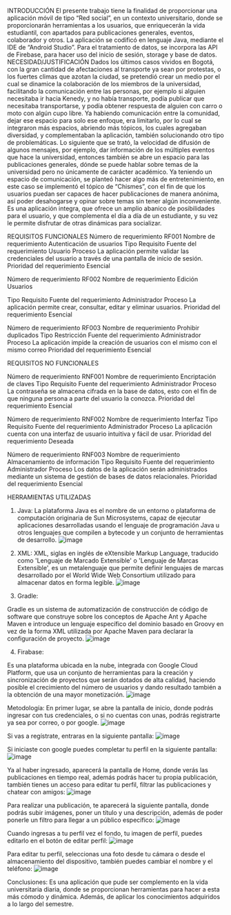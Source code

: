 INTRODUCCIÓN
El presente trabajo tiene la finalidad de proporcionar una aplicación móvil de tipo “Red social”, en un contexto universitario, donde se proporcionarán herramientas a los usuarios, que enriquecerán la vida estudiantil, con apartados para publicaciones generales, eventos, colaborador y otros.
La aplicación se codificó en lenguaje Java, mediante el IDE de “Android Studio”. Para el tratamiento de datos, se incorpora las API de Firebase, para hacer uso del inicio de sesión, storage y base de datos. 
NECESIDAD/JUSTIFICACIÓN
Dados los últimos casos vividos en Bogotá, con la gran cantidad de afectaciones al transporte ya sean por protestas, o los fuertes climas que azotan la ciudad, se pretendió crear un medio por el cual se dinamice la colaboración de los miembros de la universidad, facilitando la comunicación entre las personas, por ejemplo si alguien necesitaba ir hacia Kenedy, y no había transporte, podía publicar que necesitaba transportarse, y podía obtener respuesta de alguien con carro o moto con algún cupo libre.
Ya habiendo comunicación entre la comunidad, dejar ese espacio para solo ese enfoque, era limitarlo, por lo cual se integraron más espacios, abriendo más tópicos, los cuales agregaban diversidad, y complementaban la aplicación, también solucionando otro tipo de problemáticas.
Lo siguiente que se trató, la velocidad de difusión de algunos mensajes, por ejemplo, dar información de los múltiples eventos que hace la universidad, entonces también se abre un espacio para las publicaciones generales, dónde se puede hablar sobre temas de la universidad pero no únicamente de carácter académico.
Ya teniendo un espacio de comunicación, se planteó hacer algo más de entretenimiento, en este caso se implementó el tópico de “Chismes”, con el fin de que los usuarios puedan ser capaces de hacer publicaciones de manera anónima, así poder desahogarse y opinar sobre temas sin tener algún inconveniente.
Es una aplicación integra, que ofrece un amplio abanico de posibilidades para el usuario, y que complementa el día a día de un estudiante, y su vez le permite disfrutar de otras dinámicas para socializar.

REQUISITOS FUNCIONALES
Número de requerimiento	RF001
Nombre de requerimiento	Autenticación de usuarios
Tipo	Requisito
Fuente del requerimiento	Usuario
Proceso	La aplicación permite validar las credenciales del usuario a través de una pantalla de inicio de sesión.
Prioridad del requerimiento	Esencial

Número de requerimiento	RF002
Nombre de requerimiento	Edición Usuarios

Tipo	Requisito
Fuente del requerimiento	Administrador
Proceso	La aplicación permite crear, consultar, editar y eliminar usuarios.
Prioridad del requerimiento	Esencial

Número de requerimiento	RF003
Nombre de requerimiento	Prohibir duplicados
Tipo	Restricción
Fuente del requerimiento	Administrador
Proceso	La aplicación impide la creación de usuarios con el mismo con el mismo correo
Prioridad del requerimiento	Esencial

REQUISITOS NO FUNCIONALES

Número de requerimiento	RNF001
Nombre de requerimiento	Encriptación de claves
Tipo	Requisito
Fuente del requerimiento	Administrador
Proceso	La contraseña se almacena cifrada en la base de datos, esto con el fin de que ninguna persona a parte del usuario la conozca.
Prioridad del requerimiento	Esencial

Número de requerimiento	RNF002
Nombre de requerimiento	Interfaz
Tipo	Requisito
Fuente del requerimiento	Administrador
Proceso	La aplicación cuenta con una interfaz de usuario intuitiva y fácil de usar.
Prioridad del requerimiento	Deseada

Número de requerimiento	RNF003
Nombre de requerimiento	Almacenamiento de información
Tipo	Requisito
Fuente del requerimiento	Administrador
Proceso	Los datos de la aplicación serán administrados mediante un sistema de gestión de bases de datos relacionales.
Prioridad del requerimiento	Esencial

HERRAMIENTAS UTILIZADAS
1.	Java:
La plataforma Java es el nombre de un entorno o plataforma de computación originaria de Sun Microsystems, capaz de ejecutar aplicaciones desarrolladas usando el lenguaje de programación Java u otros lenguajes que compilen a bytecode y un conjunto de herramientas de desarrollo.
![image](https://user-images.githubusercontent.com/101655208/203437901-6ca44206-4bf2-4c88-adee-cd0f437479c7.png)
 
2.	XML:
XML, siglas en inglés de eXtensible Markup Language, traducido como 'Lenguaje de Marcado Extensible' o 'Lenguaje de Marcas Extensible', es un metalenguaje que permite definir lenguajes de marcas desarrollado por el World Wide Web Consortium utilizado para almacenar datos en forma legible.
![image](https://user-images.githubusercontent.com/101655208/203437916-25d11ae9-ca5a-4da2-bd94-8c0b0297fd33.png) 

3.	Gradle:

Gradle es un sistema de automatización de construcción de código de software que construye sobre los conceptos de Apache Ant y Apache Maven e introduce un lenguaje específico del dominio basado en Groovy en vez de la forma XML utilizada por Apache Maven para declarar la configuración de proyecto.
![image](https://user-images.githubusercontent.com/101655208/203437949-66478ce9-91e0-4220-bfbd-49ca34c08297.png)
 
4.	Firabase:

Es una plataforma ubicada en la nube, integrada con Google Cloud Platform, que usa un conjunto de herramientas para la creación y sincronización de proyectos que serán dotados de alta calidad, haciendo posible el crecimiento del número de usuarios y dando resultado también a la obtención de una mayor monetización.
![image](https://user-images.githubusercontent.com/101655208/203437970-f58abaaf-7426-4fcb-ba84-6cd0c40c867c.png)

 
Metodología:
En primer lugar, se abre la pantalla de inicio, donde podrás ingresar con tus credenciales, o si no cuentas con unas, podrás registrarte ya sea por correo, o por google.
![image](https://user-images.githubusercontent.com/101655208/203438105-c8d16987-fef1-43bb-9911-60f500a90c06.png)
 
Si vas a regístrate, entraras en la siguiente pantalla:
![image](https://user-images.githubusercontent.com/101655208/203438165-0235b68f-2397-457c-9d97-769d927aedf4.png)
 
Si iniciaste con google puedes completar tu perfil en la siguiente pantalla:
![image](https://user-images.githubusercontent.com/101655208/203438187-9a9d4ab2-ea7d-48fa-82a0-b18dc7717150.png)
 
Ya al haber ingresado, aparecerá la pantalla de Home, donde verás las publicaciones en tiempo real, además podrás hacer tu propia publicación, también tienes un acceso para editar tu perfil, filtrar las publicaciones y chatear con amigos:
![image](https://user-images.githubusercontent.com/101655208/203438209-f16b7596-69c9-47ba-8d5f-1b4d59a369dc.png)
 
Para realizar una publicación, te aparecerá la siguiente pantalla, donde podrás subir imágenes, poner un título y una descripción, además de poder ponerle un filtro para llegar a un público específico:
![image](https://user-images.githubusercontent.com/101655208/203438254-f608f2a4-aeee-4b65-bec7-0315602f606f.png)
 
Cuando ingresas a tu perfil vez el fondo, tu imagen de perfil, puedes editarlo en el botón de editar perfil:
![image](https://user-images.githubusercontent.com/101655208/203438277-f10d3c49-c5b6-44c8-9954-1d0056527d37.png)
 
Para editar tu perfil, seleccionas una foto desde tu cámara o desde el almacenamiento del dispositivo, también puedes cambiar el nombre y el teléfono:
![image](https://user-images.githubusercontent.com/101655208/203438303-9cae241c-8b64-4bc3-9248-e6739ec34fae.png)
 
Conclusiones:
Es una aplicación que pude ser complemento en la vida universitaria diaria, donde se proporcionan herramientas para hacer a esta más cómodo y dinámica. Además, de aplicar los conocimientos adquiridos a lo largo del semestre.
